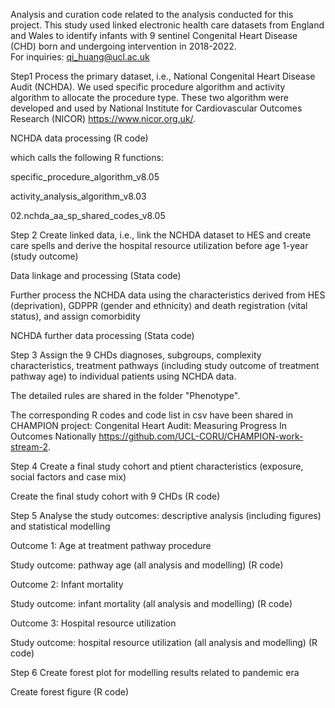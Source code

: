 Analysis and curation code related to the analysis conducted for this project.
This study used  linked electronic health care datasets from England and Wales to identify infants with 9 sentinel Congenital Heart Disease (CHD) born and undergoing intervention in 2018-2022.  
For inquiries: qi_huang@ucl.ac.uk

Step1
Process the primary dataset, i.e., National Congenital Heart Disease Audit (NCHDA). We used specific procedure algorithm  and activity algorithm to allocate the procedure type. These two algorithm were developed and used by National Institute for Cardiovascular Outcomes Research (NICOR) https://www.nicor.org.uk/.

NCHDA data processing (R code)

which calls the following R functions:

specific_procedure_algorithm_v8.05

activity_analysis_algorithm_v8.03

02.nchda_aa_sp_shared_codes_v8.05

Step 2
Create linked data, i.e., link the NCHDA dataset to HES and create care spells and derive the hospital resource utilization before age 1-year (study outcome)

Data linkage and processing (Stata code)

Further process the NCHDA data using the characteristics derived from HES (deprivation), GDPPR (gender and ethnicity) and death registration (vital status), and assign comorbidity 

NCHDA further data processing (Stata code)

Step 3
Assign the 9 CHDs diagnoses, subgroups, complexity characteristics, treatment pathways  (including study outcome of treatment pathway age) to individual patients using NCHDA data. 

The detailed rules are shared in the folder "Phenotype".

The corresponding R codes and code list in csv have been shared in CHAMPION project: Congenital Heart Audit: Measuring Progress In Outcomes Nationally
https://github.com/UCL-CORU/CHAMPION-work-stream-2.

Step 4
Create a final study cohort and  ptient characteristics (exposure, social factors and case mix)

Create the final study cohort with 9 CHDs (R code)

Step 5
Analyse the study outcomes: descriptive analysis (including figures) and statistical modelling

Outcome 1: Age at treatment pathway procedure

Study outcome: pathway age (all analysis and modelling) (R code)

Outcome 2: Infant mortality

Study outcome: infant mortality (all analysis and modelling) (R code)

Outcome 3: Hospital resource utilization

Study outcome: hospital resource utilization (all analysis and modelling) (R code)


Step 6
Create forest plot for modelling results related to pandemic era

Create forest figure (R code)
